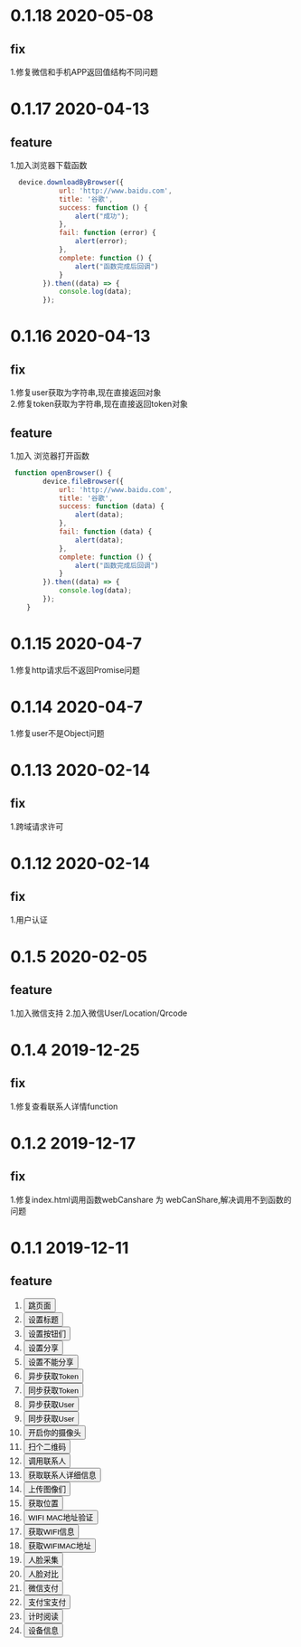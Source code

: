 # 0.1.18 2020-05-08
## fix
1.修复微信和手机APP返回值结构不同问题
# 0.1.17 2020-04-13
## feature
1.加入浏览器下载函数
```javascript
  device.downloadByBrowser({
            url: 'http://www.baidu.com',
            title: '谷歌',
            success: function () {
                alert("成功");
            },
            fail: function (error) {
                alert(error);
            },
            complete: function () {
                alert("函数完成后回调")
            }
        }).then((data) => {
            console.log(data);
        });
```

# 0.1.16 2020-04-13
## fix
1.修复user获取为字符串,现在直接返回对象  
2.修复token获取为字符串,现在直接返回token对象

## feature
1.加入 浏览器打开函数

```javascript
 function openBrowser() {
        device.fileBrowser({
            url: 'http://www.baidu.com',
            title: '谷歌',
            success: function (data) {
                alert(data);
            },
            fail: function (data) {
                alert(data);
            },
            complete: function () {
                alert("函数完成后回调")
            }
        }).then((data) => {
            console.log(data);
        });
    }
```

# 0.1.15 2020-04-7
1.修复http请求后不返回Promise问题
# 0.1.14 2020-04-7
1.修复user不是Object问题
# 0.1.13 2020-02-14
## fix
1.跨域请求许可
# 0.1.12 2020-02-14
## fix
1.用户认证
# 0.1.5 2020-02-05
## feature
1.加入微信支持
2.加入微信User/Location/Qrcode
# 0.1.4 2019-12-25
## fix
1.修复查看联系人详情function
# 0.1.2 2019-12-17
## fix
1.修复index.html调用函数webCanshare 为 webCanShare,解决调用不到函数的问题
# 0.1.1 2019-12-11
## feature
<ol>
    <li>
        <button onclick="openWindow()">跳页面</button>
    </li>
    <li>
        <button onclick="setNavigationBarTitle()">设置标题</button>
    </li>
    <li>
        <button onclick="setNavigationBarRightItems()">设置按钮们</button>
    </li>
    <li>
        <button onclick="webShare()">设置分享</button>
    </li>
    <li>
        <button onclick="webCantShare()">设置不能分享</button>
    </li>
    <li>
        <div id="tokenasync"></div>
        <button onclick="getTokenAsync()">异步获取Token</button>
    </li>
    <li>
        <div id="tokensync"></div>
        <button onclick="getTokenSync()">同步获取Token</button>
    </li>
    <li>
        <div id="userAsync"></div>
        <button onclick="getUserAsync()">异步获取User</button>
    </li>
    <li>
        <div id="userSync"></div>
        <button onclick="getUserSync()">同步获取User</button>
    </li>
    <li>
        <div id="mediaCamera"></div>
        <button onclick="openMediaCamera()">开启你的摄像头</button>
    </li>
    <li>
        <div id="qrcode"></div>
        <button onclick="scanQrCodeAsync()">扫个二维码</button>
    </li>
    <li>
        <div id="userList"></div>
        <button onclick="chooseUser()">调用联系人</button>
    </li>
    <li>
        <div id="contactUserInfo"></div>
        <button onclick="getContactsInfoAsync()">获取联系人详细信息</button>
    </li>
    <li>
        <div id="photos"></div>
        <button onclick="uploadPhotoAsync()">上传图像们</button>
    </li>
    <li>
        <div id="deflocation"></div>
        <button onclick="userLocationAsync()">获取位置</button>
    </li>
    <li>
        <div id="wifimaclocation"></div>
        <button onclick="userLocationWifiAsync()">WIFI MAC地址验证</button>
    </li>
    <li>
        <div id="wifiinfo"></div>
        <button onclick="getWifiInfoAsync()">获取WIFI信息</button>
    </li>
    <li>
        <div id="wifimac"></div>
        <button onclick="getWifiMacAsync()">获取WIFIMAC地址</button>
    </li>
    <li>
        <div id="caiji"></div>
        <button onclick="faceLiveCollection()">人脸采集</button>
    </li>
    <li>
        <div id="duibi"></div>
        <button onclick="faceCompareAsync()">人脸对比</button>
    </li>
    <li>
        <div id="paywechat"></div>
        <button onclick="wechatPayAsync()">微信支付</button>
    </li>
    <li>
        <div id="payali"></div>
        <button onclick="aliPayAsync()">支付宝支付</button>
    </li>
    <li>
        <div id="readnumber"></div>
        <button onclick="openReadWithTimer()">计时阅读</button>
    </li>
    <li>
        <div id="deviceinfo"></div>
        <button onclick="getDeviceInfo()">设备信息</button>
    </li>
</ol>
